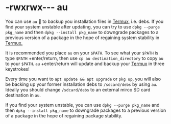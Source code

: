 # -rwxrwx--- au

You can use `au` 📲 to backup you installation files in [Termux,](https://termux.com/) i.e. debs. If you find your system unstable after updating, you can try to use `dpkg --purge pkg_name` and then `dpkg --install pkg_name` to downgrade packages to a previous version of a package in the hope of regaining system stability in [Termux.](https://termux.com/)

It is recommended you place `au` on your `$PATH`. To see what your `$PATH` is type `$PATH` +enter/return, then use `cp au destination_directory` to copy `au` to your `$PATH`. `au` +enter/return will update and backup your [Termux](https://termux.com/) in three keystrokes!

Every time you want to `apt update && apt upgrade` or `pkg up`, you will also be backing up your former installation debs to `/sdcard/debs` by using `au`. Ideally you should change `/sdcard/debs` to an external mirco SD card destination in `au`. 

If you find your system unstable, you can use `dpkg --purge pkg_name` and then `dpkg --install pkg_name` to downgrade packages to a previous version of a package in the hope of regaining package stability. 
